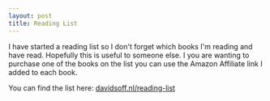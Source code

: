 ```yaml
---
layout: post
title: Reading List
---
```

I have started a reading list so I don't forget which books I'm reading and have read.
Hopefully this is useful to someone else. I you are wanting to purchase one of the books on the list you can use the Amazon Affiliate link I added to each book.

You can find the list here: [davidsoff.nl/reading-list](/reading-list)
